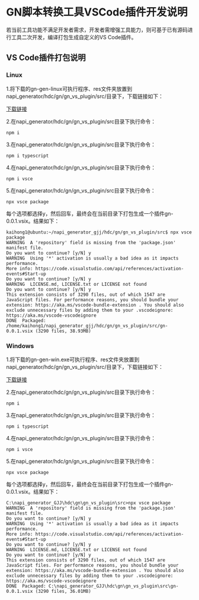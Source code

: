 # GN脚本转换工具VSCode插件开发说明

若当前工具功能不满足开发者需求，开发者需增强工具能力，则可基于已有源码进行工具二次开发，编译打包生成自定义的VS Code插件。

## VS Code插件打包说明

### Linux

1.将下载的gn-gen-linux可执行程序、res文件夹放置到napi_generator/hdc/gn/gn_vs_plugin/src/目录下，下载链接如下：

[下载链接](http://ftpkaihongdigi.i234.me:5000/fsdownload/1OjtRhtGf/gn-gen-0.0.1)

2.在napi_generator/hdc/gn/gn_vs_plugin/src目录下执行命令：

	npm i

3.在napi_generator/hdc/gn/gn_vs_plugin/src目录下执行命令：

	npm i typescript

4.在napi_generator/hdc/gn/gn_vs_plugin/src目录下执行命令：

	npm i vsce

5.在napi_generator/hdc/gn/gn_vs_plugin/src目录下执行命令：

	npx vsce package

  每个选项都选择y，然后回车，最终会在当前目录下打包生成一个插件gn-0.0.1.vsix。结果如下：

	kaihong1@ubuntu:~/napi_generator_gjj/hdc/gn/gn_vs_plugin/src$ npx vsce package
	WARNING  A 'repository' field is missing from the 'package.json' manifest file.
	Do you want to continue? [y/N] y
	WARNING  Using '*' activation is usually a bad idea as it impacts performance.
	More info: https://code.visualstudio.com/api/references/activation-events#Start-up
	Do you want to continue? [y/N] y
	WARNING  LICENSE.md, LICENSE.txt or LICENSE not found
	Do you want to continue? [y/N] y
	This extension consists of 3290 files, out of which 1547 are JavaScript files. For performance reasons, you should bundle your extension: https://aka.ms/vscode-bundle-extension . You should also exclude unnecessary files by adding them to your .vscodeignore: https://aka.ms/vscode-vscodeignore
	DONE  Packaged: /home/kaihong1/napi_generator_gjj/hdc/gn/gn_vs_plugin/src/gn-0.0.1.vsix (3290 files, 38.93MB)

### Windows

1.将下载的gn-gen-win.exe可执行程序、res文件夹放置到napi_generator/hdc/gn/gn_vs_plugin/src/目录下，下载链接如下：

[下载链接](http://ftpkaihongdigi.i234.me:5000/fsdownload/1OjtRhtGf/gn-gen-0.0.1)

2.在napi_generator/hdc/gn/gn_vs_plugin/src目录下执行命令：

	npm i

3.在napi_generator/hdc/gn/gn_vs_plugin/src目录下执行命令：

	npm i typescript

4.在napi_generator/hdc/gn/gn_vs_plugin/src目录下执行命令：

	npm i vsce

5.在napi_generator/hdc/gn/gn_vs_plugin/src目录下执行命令：

	npx vsce package

  每个选项都选择y，然后回车，最终会在当前目录下打包生成一个插件gn-0.0.1.vsix。结果如下：

	C:\napi_generator_GJJ\hdc\gn\gn_vs_plugin\src>npx vsce package
	WARNING  A 'repository' field is missing from the 'package.json' manifest file.
	Do you want to continue? [y/N] y
	WARNING  Using '*' activation is usually a bad idea as it impacts performance.
	More info: https://code.visualstudio.com/api/references/activation-events#Start-up
	Do you want to continue? [y/N] y
	WARNING  LICENSE.md, LICENSE.txt or LICENSE not found
	Do you want to continue? [y/N] y
	This extension consists of 3290 files, out of which 1547 are JavaScript files. For performance reasons, you should bundle your extension: https://aka.ms/vscode-bundle-extension . You should also exclude unnecessary files by adding them to your .vscodeignore: https://aka.ms/vscode-vscodeignore
	DONE  Packaged: C:\napi_generator_GJJ\hdc\gn\gn_vs_plugin\src\gn-0.0.1.vsix (3290 files, 36.01MB)

